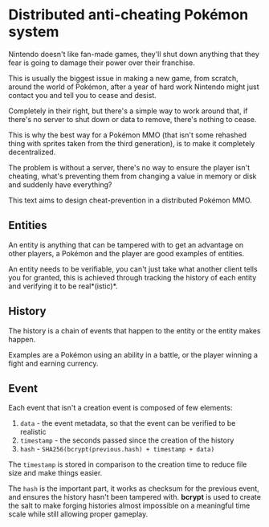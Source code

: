 Distributed anti-cheating Pokémon system
========================================
Nintendo doesn't like fan-made games, they'll shut down anything that they fear
is going to damage their power over their franchise.

This is usually the biggest issue in making a new game, from scratch, around
the world of Pokémon, after a year of hard work Nintendo might just contact you
and tell you to cease and desist.

Completely in their right, but there's a simple way to work around that, if
there's no server to shut down or data to remove, there's nothing to cease.

This is why the best way for a Pokémon MMO (that isn't some rehashed thing with
sprites taken from the third generation), is to make it completely
decentralized.

The problem is without a server, there's no way to ensure the player isn't
cheating, what's preventing them from changing a value in memory or disk and
suddenly have everything?

This text aims to design cheat-prevention in a distributed Pokémon MMO.

Entities
--------
An entity is anything that can be tampered with to get an advantage on other
players, a Pokémon and the player are good examples of entities.

An entity needs to be verifiable, you can't just take what another client tells
you for granted, this is achieved through tracking the history of each entity
and verifying it to be real*(istic)*.

History
-------
The history is a chain of events that happen to the entity or the entity makes
happen.

Examples are a Pokémon using an ability in a battle, or the player winning a
fight and earning currency.

Event
-----
Each event that isn't a creation event is composed of few elements:

1. `data` - the event metadata, so that the event can be verified to be realistic
2. `timestamp` - the seconds passed since the creation of the history
3. `hash` - `SHA256(bcrypt(previous.hash) + timestamp + data)`

The `timestamp` is stored in comparison to the creation time to reduce file
size and make things easier.

The `hash` is the important part, it works as checksum for the previous event,
and ensures the history hasn't been tampered with. **bcrypt** is used to create
the salt to make forging histories almost impossible on a meaningful time scale
while still allowing proper gameplay.
